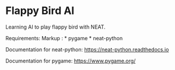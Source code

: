 # Flappy Bird AI
Learning AI to play flappy bird with NEAT.

Requirements:
Markup : * pygame
          * neat-python
  
Documentation for neat-python: https://neat-python.readthedocs.io

Documentation for pygame: https://www.pygame.org/
